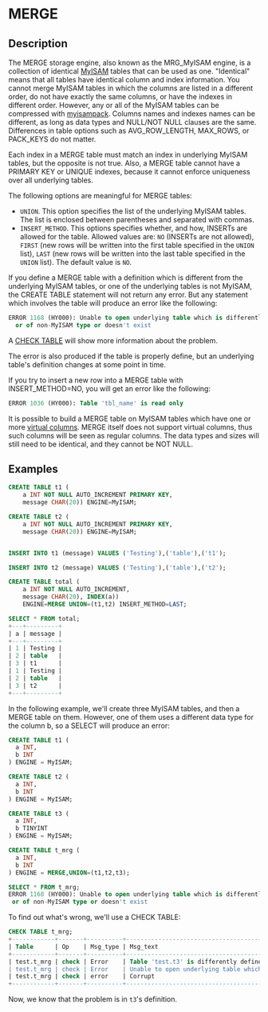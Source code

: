 # MERGE

## Description

The MERGE storage engine, also known as the MRG_MyISAM engine, is a
collection of identical [MyISAM](/kb/en/myisam/) tables that can be used as one.
"Identical" means that all tables have identical column and index
information. You cannot merge MyISAM tables in which the columns are
listed in a different order, do not have exactly the same columns, or
have the indexes in different order. However, any or all of the MyISAM
tables can be compressed with [myisampack](/clients-utilities/myisam-clients-and-utilities/myisampack/). Columns names and indexes names can be different, as long as data types and NULL/NOT NULL clauses are the same. Differences in
table options such as AVG_ROW_LENGTH, MAX_ROWS, or PACK_KEYS do not
matter.

Each index in a MERGE table must match an index in underlying MyISAM tables, but the opposite is not true. Also, a MERGE table cannot have a PRIMARY KEY or UNIQUE indexes, because it cannot enforce uniqueness over all underlying tables.

The following options are meaningful for MERGE tables:

- `UNION`. This option specifies the list of the underlying MyISAM tables. The list is enclosed between parentheses and separated with commas.
- `INSERT_METHOD`. This options specifies whether, and how, INSERTs are allowed for the table. Allowed values are: `NO` (INSERTs are not allowed), `FIRST` (new rows will be written into the first table specified in the `UNION` list), `LAST` (new rows will be written into the last table specified in the `UNION` list). The default value is `NO`.

If you define a MERGE table with a definition which is different from the underlying MyISAM tables, or one of the underlying tables is not MyISAM, the CREATE TABLE statement will not return any error. But any statement which involves the table will produce an error like the following:

```sql
ERROR 1168 (HY000): Unable to open underlying table which is differently defined 
  or of non-MyISAM type or doesn't exist
```

A [CHECK TABLE](/sql-statements-structure/sql-statements/table-statements/check-table/) will show more information about the problem.

The error is also produced if the table is properly define, but an underlying table's definition changes at some point in time.

If you try to insert a new row into a MERGE table with INSERT_METHOD=NO, you will get an error like the following:

```sql
ERROR 1036 (HY000): Table 'tbl_name' is read only
```

It is possible to build a MERGE table on MyISAM tables which have one or more [virtual columns](/kb/en/virtual-columns/). MERGE itself does not support virtual columns, thus such columns will be seen as regular columns. The data types and sizes will still need to be identical, and they cannot be NOT NULL.

## Examples

```sql
CREATE TABLE t1 (
    a INT NOT NULL AUTO_INCREMENT PRIMARY KEY,
    message CHAR(20)) ENGINE=MyISAM;

CREATE TABLE t2 (
    a INT NOT NULL AUTO_INCREMENT PRIMARY KEY,
    message CHAR(20)) ENGINE=MyISAM;


INSERT INTO t1 (message) VALUES ('Testing'),('table'),('t1');

INSERT INTO t2 (message) VALUES ('Testing'),('table'),('t2');

CREATE TABLE total (
    a INT NOT NULL AUTO_INCREMENT,
    message CHAR(20), INDEX(a))
    ENGINE=MERGE UNION=(t1,t2) INSERT_METHOD=LAST;

SELECT * FROM total;
+---+---------+
| a | message |
+---+---------+
| 1 | Testing |
| 2 | table   |
| 3 | t1      |
| 1 | Testing |
| 2 | table   |
| 3 | t2      |
+---+---------+
```

In the following example, we'll create three MyISAM tables, and then a MERGE table on them. However, one of them uses a different data type for the column b, so a SELECT will produce an error:

```sql
CREATE TABLE t1 (
  a INT,
  b INT
) ENGINE = MyISAM;

CREATE TABLE t2 (
  a INT,
  b INT
) ENGINE = MyISAM;

CREATE TABLE t3 (
  a INT,
  b TINYINT
) ENGINE = MyISAM;

CREATE TABLE t_mrg (
  a INT,
  b INT
) ENGINE = MERGE,UNION=(t1,t2,t3);

SELECT * FROM t_mrg;
ERROR 1168 (HY000): Unable to open underlying table which is differently defined
 or of non-MyISAM type or doesn't exist
```

To find out what's wrong, we'll use a CHECK TABLE:

```sql
CHECK TABLE t_mrg;
+------------+-------+----------+-----------------------------------------------------------------------------------------------------+
| Table      | Op    | Msg_type | Msg_text                                                      |
+------------+-------+----------+-----------------------------------------------------------------------------------------------------+
| test.t_mrg | check | Error    | Table 'test.t3' is differently defined or of non-MyISAM type or doesn't exist                       |
| test.t_mrg | check | Error    | Unable to open underlying table which is differently defined or of non-MyISAM type or doesn't exist |
| test.t_mrg | check | error    | Corrupt                                                      |
+------------+-------+----------+-----------------------------------------------------------------------------------------------------+
```

Now, we know that the problem is in `t3`'s definition.